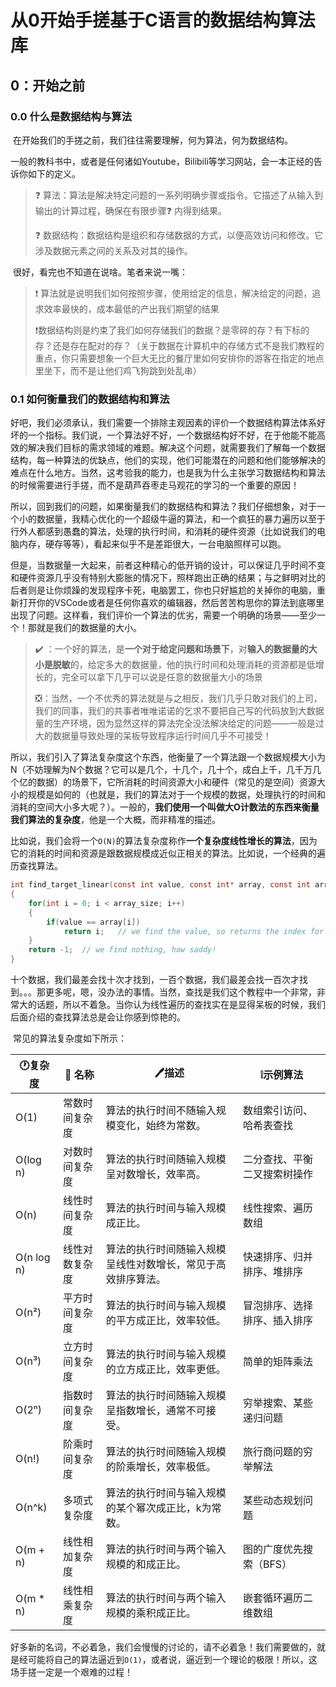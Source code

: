 # 从0开始手搓基于C语言的数据结构算法库

## 0：开始之前

### 0.0 什么是数据结构与算法

​	在开始我们的手搓之前，我们往往需要理解，何为算法，何为数据结构。

​	一般的教科书中，或者是任何诸如Youtube，Bilibili等学习网站，会一本正经的告诉你如下的定义。

> :question: 算法：算法是解决特定问题的一系列明确步骤或指令。它描述了从输入到输出的计算过程，确保在有限步骤:question: 内得到结果。
>
> :question: 数据结构：数据结构是组织和存储数据的方式，以便高效访问和修改。它涉及数据元素之间的关系及对其的操作。

​	很好，看完也不知道在说啥。笔者来说一嘴：

> :exclamation: 算法就是说明我们如何按照步骤，使用给定的信息，解决给定的问题，追求效率最快的，成本最低的产出我们期望的结果
>
> :exclamation:数据结构则是约束了我们如何存储我们的数据？是零碎的存？有下标的存？还是存在配对的存？（关于数据在计算机中的存储方式不是我们教程的重点，你只需要想象一个巨大无比的餐厅里如何安排你的游客在指定的地点里坐下，而不是让他们鸡飞狗跳到处乱串）​

### 0.1 如何衡量我们的数据结构和算法

​	好吧，我们必须承认，我们需要一个排除主观因素的评价一个数据结构算法体系好坏的一个指标。我们说，一个算法好不好，一个数据结构好不好，在于他能不能高效的解决我们目标的需求领域的难题。解决这个问题，就需要我们了解每一个数据结构，每一种算法的优缺点，他们的实现，他们可能潜在的问题和他们能够解决的难点在什么地方。当然，这考验我的能力，也是我为什么主张学习数据结构和算法的时候需要进行手搓，而不是葫芦吞枣走马观花的学习的一个重要的原因！

​	所以，回到我们的问题，如果衡量我们的数据结构和算法？我们仔细想象，对于一个小的数据量，我精心优化的一个超级牛逼的算法，和一个疯狂的暴力遍历以至于行外人都感到愚蠢的算法，处理的执行时间，和消耗的硬件资源（比如说我们的电脑内存，硬存等等），看起来似乎不是差距很大，一台电脑照样可以跑。

​	但是，当数据量一大起来，前者这种精心的低开销的设计，可以保证几乎时间不变和硬件资源几乎没有特别大膨胀的情况下，照样跑出正确的结果；与之鲜明对比的后者则是让你烦躁的发现程序卡死，电脑罢工，你也只好尴尬的关掉你的电脑，重新打开你的VSCode或者是任何你喜欢的编辑器，然后苦苦构思你的算法到底哪里出现了问题。这样看，我们评价一个算法的优劣，需要一个明确的场景——至少一个！那就是我们的数据量的大小。

> :heavy_check_mark: ：一个好的算法，是**一个对于给定问题和场景下**，对**输入的数据量的大小是脱敏**的，给定多大的数据量，他的执行时间和处理消耗的资源都是低增长的，完全可以拿下几乎可以说是任意的数据量大小的场景
>
> :negative_squared_cross_mark: ​：当然，一个不优秀的算法就是与之相反，我们几乎只敢对我们的上司，我们的同事，我们的共事者唯唯诺诺的乞求不要把自己写的代码放到大数据量的生产环境，因为显然这样的算法完全没法解决给定的问题——一般是过大的数据量导致处理的呆板导致程序运行时间几乎不可接受！

​	所以，我们引入了算法复杂度这个东西，他衡量了一个算法跟一个数据规模大小为N（不妨理解为N个数据？它可以是几个，十几个，几十个，成白上千，几千万几个亿的数据）的场景下，它所消耗的时间资源大小和硬件（常见的是空间）资源大小的规模是如何的（也就是，我们的算法对于一个规模的数据，处理执行的时间和消耗的空间大小多大呢？）。一般的，**我们使用一个叫做大O计数法的东西来衡量我们算法的复杂度**，他是一个大概，而非精准的描述。

​	比如说，我们会将一个`O(N)`的算法复杂度称作**一个复杂度线性增长的算法**，因为它的消耗的时间和资源是跟数据规模成近似正相关的算法。比如说，一个经典的遍历查找算法。

```c
int find_target_linear(const int value, const int* array, const int array_size)
{
	for(int i = 0; i < array_size; i++)
    {
        if(value == array[i])
            return i;	// we find the value, so returns the index for the outlier usage
    }
    return -1;	// we find nothing, how saddy!
}
```

​	十个数据，我们最差会找十次才找到，一百个数据，我们最差会找一百次才找到。。。那更多呢，嗯，没办法的事情。当然，查找是我们这个教程中一个非常，非常大的话题，所以不着急。当你认为线性遍历的查找实在是显得呆板的时候，我们后面介绍的查找算法总是会让你感到惊艳的。

​	常见的算法复杂度如下所示：



| :clock1:复杂度 | :name_badge: 名称 | :pen:描述                                                    | :grey_exclamation:示例算法   |
| -------------- | ----------------- | ------------------------------------------------------------ | ---------------------------- |
| O(1)           | 常数时间复杂度    | 算法的执行时间不随输入规模变化，始终为常数。                 | 数组索引访问、哈希表查找     |
| O(log n)       | 对数时间复杂度    | 算法的执行时间随输入规模呈对数增长，效率高。                 | 二分查找、平衡二叉搜索树操作 |
| O(n)           | 线性时间复杂度    | 算法的执行时间与输入规模成正比。                             | 线性搜索、遍历数组           |
| O(n log n)     | 线性对数复杂度    | 算法的执行时间随输入规模呈线性对数增长，常见于高效排序算法。 | 快速排序、归并排序、堆排序   |
| O(n²)          | 平方时间复杂度    | 算法的执行时间与输入规模的平方成正比，效率较低。             | 冒泡排序、选择排序、插入排序 |
| O(n³)          | 立方时间复杂度    | 算法的执行时间与输入规模的立方成正比，效率更低。             | 简单的矩阵乘法               |
| O(2ⁿ)          | 指数时间复杂度    | 算法的执行时间随输入规模呈指数增长，通常不可接受。           | 穷举搜索、某些递归问题       |
| O(n!)          | 阶乘时间复杂度    | 算法的执行时间随输入规模的阶乘增长，效率极低。               | 旅行商问题的穷举解法         |
| O(n^k)         | 多项式复杂度      | 算法的执行时间与输入规模的某个幂次成正比，k为常数。          | 某些动态规划问题             |
| O(m + n)       | 线性相加复杂度    | 算法的执行时间与两个输入规模的和成正比。                     | 图的广度优先搜索（BFS）      |
| O(m * n)       | 线性相乘复杂度    | 算法的执行时间与两个输入规模的乘积成正比。                   | 嵌套循环遍历二维数组         |

​	好多新的名词，不必着急，我们会慢慢的讨论的，请不必着急！我们需要做的，就是经可能将自己的算法逼近到`O(1)`，或者说，逼近到一个理论的极限！所以，这场手搓一定是一个艰难的过程！
